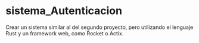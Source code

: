 # sistema_Autenticacion
Crear un sistema similar al del segundo proyecto, pero utilizando el lenguaje Rust y  un framework web, como Rocket o Actix.
